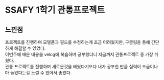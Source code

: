 # SSAFY 1학기 관통프로젝트
<h2>느낀점</h2>
<p>
    프로젝트를 진행하며 모델폼과 필드를 수정하는게 조금 어려웠지만, 구글링을 통해 간단하게 해결할 수 있었다.<br>
    이번주에 배운 내용을 velog에 복습하며 공부했더니 지금까지 관통프로젝트 중 가장 쉬웠다.<br>
    관통 프로젝트를 진행하며 새로운것을 배웠다기보다 내가 공부한 만큼 실력이 조금이나마 늘었다는걸 느낄 수 있어서 좋았다.<br>
</p>
